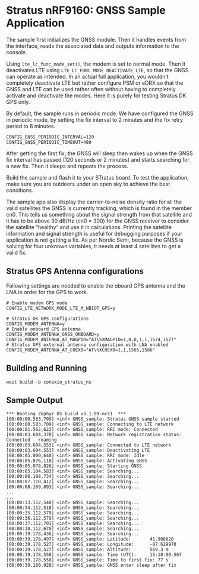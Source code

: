 
# Stratus nRF9160: GNSS Sample Application

The sample first initializes the GNSS module. Then it handles events from the interface, reads the associated data and outputs information to the console. 

Using `lte_lc_func_mode_set()`, the modem is set to normal mode. Then it deactivates LTE using `LTE_LC_FUNC_MODE_DEACTIVATE_LTE`, 
so that the GNSS can operate as intended. In an actual full application, you wouldn’t completely deactivate LTE but 
rather configure PSM or eDRX so that the GNSS and LTE can be used rather often without having to completely 
activate and deactivate the modes. Here it is purely for testing Stratus DK GPS only.

By default, the sample runs in periodic mode.
We have configured the GNSS in periodic mode, by setting the fix interval to 2 minutes and the fix retry period to 8 minutes.
```
CONFIG_GNSS_PERIODIC_INTERVAL=120
CONFIG_GNSS_PERIODIC_TIMEOUT=480
```

After getting the first fix, the GNSS will sleep then wakes up when the GNSS fix interval has 
passed (120 seconds or 2 minutes) and starts searching for a new fix. Then it sleeps and repeats the process.

Build the sample and flash it to your STratus board.
To test the application, make sure you are outdoors under an open sky to achieve the best conditions.

The sample app also display the carrier-to-noise density ratio for all the valid satellites the GNSS is currently 
tracking, which is found in the member cn0. This tells us something about the signal strength from that satellite and it has 
to be above 30 dB/Hz (cn0 = 300) for the GNSS receiver to consider the satellite “healthy” and use it in calculations.
Printing the satellite information and signal strength is useful for debugging purposes if your application is not getting a fix.
As per Nordic Semi, because the GNSS is solving for four unknown variables, it needs at least 4 satellites to get a valid fix.


## Stratus GPS Antenna configurations

Following settings are needed to enable the oboard GPS antenna and the LNA in order for the GPS to work.

```
# Enable modem GPS mode
CONFIG_LTE_NETWORK_MODE_LTE_M_NBIOT_GPS=y

# Stratus DK GPS configurations
CONFIG_MODEM_ANTENNA=y
# Enable onboard GPS antenna
CONFIG_MODEM_ANTENNA_GNSS_ONBOARD=y
CONFIG_MODEM_ANTENNA_AT_MAGPIO="AT\%XMAGPIO=1,0,0,1,1,1574,1577"
# Stratus GPS external antenna configuration with LNA enabled
CONFIG_MODEM_ANTENNA_AT_COEX0="AT\%XCOEX0=1,1,1565,1586"
```

## Building and Running
```
west build -b conexio_stratus_ns
```

## Sample Output

```
*** Booting Zephyr OS build v3.1.99-ncs1  ***
[00:00:00.583,709] <inf> GNSS_sample: Stratus GNSS sample started
[00:00:00.583,709] <inf> GNSS_sample: Connecting to LTE network
[00:00:01.562,622] <inf> GNSS_sample: RRC mode: Connected
[00:00:03.604,370] <inf> GNSS_sample: Network registration status: Connected - roaming
[00:00:03.604,553] <inf> GNSS_sample: Connected to LTE network
[00:00:03.604,553] <inf> GNSS_sample: Deactivating LTE
[00:00:05.000,640] <inf> GNSS_sample: RRC mode: Idle
[00:00:05.076,110] <inf> GNSS_sample: Activating GNSS
[00:00:05.078,826] <inf> GNSS_sample: Starting GNSS
[00:00:05.104,583] <inf> GNSS_sample: Searching...
[00:00:06.108,734] <inf> GNSS_sample: Searching...
[00:00:07.110,412] <inf> GNSS_sample: Searching...
[00:00:08.109,893] <inf> GNSS_sample: Searching...
...
...
[00:00:33.112,548] <inf> GNSS_sample: Searching...
[00:00:34.112,518] <inf> GNSS_sample: Searching...
[00:00:35.112,579] <inf> GNSS_sample: Searching...
[00:00:36.112,579] <inf> GNSS_sample: Searching...
[00:00:37.112,701] <inf> GNSS_sample: Searching...
[00:00:38.112,670] <inf> GNSS_sample: Searching...
[00:00:39.178,436] <inf> GNSS_sample: Searching...
[00:00:39.178,497] <inf> GNSS_sample: Latitude:       41.908028
[00:00:39.178,527] <inf> GNSS_sample: Longitude:      -87.629970
[00:00:39.178,527] <inf> GNSS_sample: Altitude:       569.3 m
[00:00:39.178,558] <inf> GNSS_sample: Time (UTC):     15:18:00.567
[00:00:39.178,558] <inf> GNSS_sample: Time to first fix: 77 s
[00:00:39.180,928] <inf> GNSS_sample: GNSS enter sleep after fix
```
